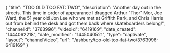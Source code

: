 {
    "title": "TOO OLD TOO FAT: TWO",
    "description": "Another day out in the streets. This time in order of appearance I dragged Arthur \"Thor\" Mor, Joe Ward, the 51 year old Jon Lee who we met at Griffith Park, and Chris Harris out from behind the desk and got them back where skateboarders belong!",
    "channelid": "3763996",
    "videoid": "6419169",
    "date_created": "1444062218",
    "date_modified": "1445040521",
    "type": "captivate",
    "layout": "channelVideo",
    "url": "\/ashbury\/too-old-too-fat-two\/3763996-6419169"
}